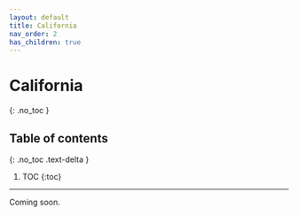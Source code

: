 ```yaml
---
layout: default
title: California
nav_order: 2
has_children: true
---
```


# California
{: .no_toc }

## Table of contents
{: .no_toc .text-delta }

1. TOC
{:toc}

---

Coming soon.
